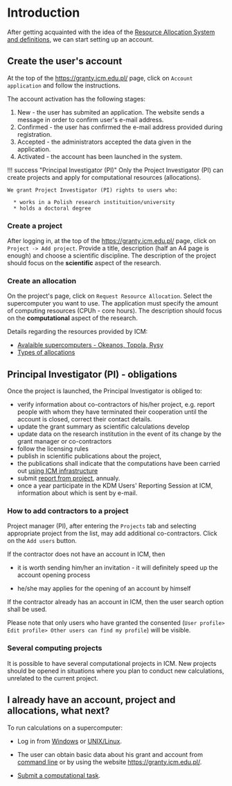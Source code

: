 # Introduction

After getting acquainted with the idea of ​​the [Resource Allocation System and definitions](./wstep_i_definicje.en.md), we can start setting up an account.

## Create the user's account

At the top of the <https://granty.icm.edu.pl/> page, click on `Account application` and follow the instructions.

The account activation has the following stages:

1. New - the user has submited an application. The website sends a message in order to confirm user's e-mail address.
2. Confirmed - the user has confirmed the e-mail address provided during registration.
3. Accepted - the administrators accepted the data given in the application.
4. Activated - the account has been launched in the system.

!!! success "Principal Investigator (PI)"
    Only the Project Investigator (PI) can create projects and apply for computational resources (allocations).

    We grant Project Investigator (PI) rights to users who:

      * works in a Polish research instituition/university
      * holds a doctoral degree

### Create a project

After logging in, at the top of the <https://granty.icm.edu.pl/> page, click on `Project -> Add project`.
Provide a title, description (half an A4 page is enough) and choose a scientific discipline.
The description of the project should focus on the **scientific** aspect of the research.

### Create an allocation

On the project's page, click on `Request Resource Allocation`.
Select the supercomputer you want to use.
The application must specify the amount of computing resources (CPUh - core hours).
The description should focus on the **computational** aspect of the research.

Details regarding the resources provided by ICM:

* [Avalaible supercomputers - Okeanos, Topola, Rysy](../O_zasobach_ICM/Zasoby/komputery_w_icm.md)
* [Types of allocations](./rodzaje_alokacji.en.md)

## Principal Investigator (PI) - obligations

Once the project is launched, the Principal Investigator is obliged to:

* verify information about co-contractors of his/her project, e.g.
report people with whom they have terminated their cooperation until the account is closed, correct their contact details.
* update the grant summary as scientific calculations develop
* update data on the research institution in the event of its change by the grant manager or co-contractors
* follow the licensing rules
* publish in scientific publications about the project,
* the publications shall indicate that the computations have been carried out [using ICM infrastructure](./rozliczanie_projektu.en.md)
* submit [report from project](./rozliczanie_projektu.en.md), annualy.
* once a year participate in the KDM Users' Reporting Session at ICM, information about which is sent by e-mail.

### How to add contractors to a project

Project manager (PI), after entering the `Projects` tab and selecting
appropriate project from the list, may add additional co-contractors.
Click on the `Add users` button.

If the contractor does not have an account in ICM, then

* it is worth sending him/her an invitation - it will definitely speed up the account opening process

* he/she may applies for the opening of an account by himself
  
If the contractor already has an account in ICM,
then the user search option shall be used.

Please note that only users who have granted the consented (`User profile> Edit profile> Other users can find my profile`) will be visible.

### Several computing projects

It is possible to have several computational projects in ICM.
New projects should be opened in situations where you plan to conduct new calculations, unrelated to the current project.

## I already have an account, project and allocations, what next?

To run calculations on a supercomputer:

* Log in from [Windows](../Tutorials/Logowanie/ssh_windows.en.md) or [UNIX/Linux](../Tutorials/Logowanie/ssh.en.md).

* The user can obtain basic data about his grant and account from [command line](../Tutorials/HPC-intro/status_grantu_i_konta.md) or by using the website <https://granty.icm.edu.pl/>.

* [Submit a computational task](../Tutorials/HPC-intro/slurm_intro.md).
